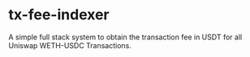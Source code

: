 # tx-fee-indexer
A simple full stack system to obtain the transaction fee in USDT for all Uniswap WETH-USDC Transactions.
